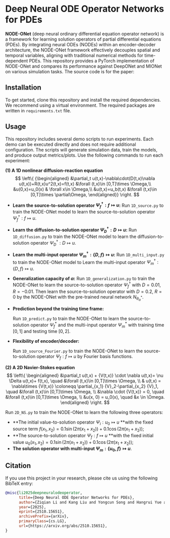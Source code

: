 # Deep Neural ODE Operator Networks for PDEs

**NODE-ONet** (deep neural ordinary differential equation operator network) is a framework for learning solution operators of partial differential equations (PDEs). By integrating neural ODEs (NODEs) within an encoder-decoder architecture, the NODE-ONet framework effectively decouples spatial and temporal variables, aligning with traditional numerical methods for time-dependent PDEs.  This repository provides a PyTorch implementation of NODE-ONet and compares its performance against DeepONet and MIONet on various simulation tasks. 
The source code is for the paper: 

## Installation

To get started, clone this repository and install the required dependencies. We recommend using a virtual environment. The required packages are written in `requirements.txt` file.

## Usage

This repository includes several demo scripts to run experiments. Each demo can be executed directly and does not require additional configuration. The scripts will generate simulation data, train the models, and produce output metrics/plots. Use the following commands to run each experiment:

**(1) A 1D nonlinear diffusion-reaction equation**
$$
\left\{
{\begin{aligned}
		&\partial_t u(t,x)-\nabla\cdot(D(t,x)\nabla u(t,x))+R(t,x)u^2(t,x)=f(t,x) &\forall (t,x)\in [0,T]\times \Omega,\\
		&u(0,x)=u_0(x) & \forall x\in \Omega,\\
		&u(t,x)=u_b(t,x) &\forall (t,x)\in [0,T]\times \partial\Omega,
	\end{aligned}}
	\right.
$$

- **Learn the source-to-solution operator $\Psi_f^{\dagger}:f\mapsto u$:**
  Run `1D_source.py` to train the NODE-ONet model to learn the source-to-solution operator $\Psi_f^\dagger: f\mapsto u$. 

- **Learn the diffusion-to-solution operator $\Psi_D^\dagger: D\mapsto u$:**
  Run `1D_diffusion.py` to train the NODE-ONet model to learn the diffusion-to-solution operator $\Psi_D^\dagger: D\mapsto u$. 

- **Learn the multi-input operator $\Psi_m^\dagger: \{D,f\}\mapsto u$:**
  Run `1D_multi_input.py` to train the NODE-ONet model to Learn the multi-input operator $\Psi_m^\dagger: \{D,f\}\mapsto u$.

- **Generalization capacity of ${\alpha}$:**
  Run `1D_generalization.py` to train the NODE-ONet to learn the source-to-solution operator $\Psi_f^\dagger$ with $D=0.01, R=-0.01$. Then learn the source-to-solution operator with $D=0.2$, $R=0$ by the NODE-ONet with the pre-trained neural network $N_{\theta_{\alpha}^*}$.  

- **Prediction beyond the training time frame:**

  Run `1D_predict.py` to train the NODE-ONet to learn the source-to-solution operator $\Psi_f^*$ and the multi-input operator $\Psi_m^*$ with training time $[0,1]$ and testing time $[0,2]$.

- **Flexibility of encoder/decoder:**

  Run `1D_source_Fourier.py` to train the NODE-ONet to learn the source-to-solution operator $\Psi_f: f\mapsto u$ by Fourier basis functions.

**(2) A 2D Navier-Stokes equation**
$$
\left\{
\begin{aligned}
  &\partial_t u(t,x) + {V(t,x)} \cdot \nabla u(t,x)= \nu \Delta u(t,x)+ f(t,x), \quad &\forall (t,x)\in [0,T]\times \Omega, \\
  & u(t,x) = \nabla\times {V(t,x)} \coloneqq \partial_{x_1} {V}_2-\partial_{x_2} {V}_1, \quad &\forall (t,x)\in [0,T]\times \Omega, \\
  &\nabla \cdot {V(t,x)} = 0, \quad &\forall (t,x)\in [0,T]\times \Omega, \\
  &u(x, 0) = u_0(x), \quad &x \in \Omega.
\end{aligned}
\right.
$$


Run `2D_NS.py` to train the NODE-ONet to learn the following three operators:

- **The initial value-to-solution operator $\Psi_i: u_0\mapsto u$ **with the fixed source term $f(x_1,x_2)=0.1 \sin(2\pi(x_1 + x_2)) + 0.1 \cos(2\pi(x_1 + x_2))$;
- **The source-to-solution operator $\Psi_f: f\mapsto u$ **with the fixed initial value $u_0(x_1,x_2)=0.1 \sin(2\pi(x_1 + x_2)) + 0.1 \cos(2\pi(x_1 + x_2))$;
- **The solution operator with multi-input $\Psi_m: \{u_0,f\}\mapsto u$**.

## Citation

If you use this project in your research, please cite us using the following BibTeX entry:

```bibtex
@misc{li2025deepneuralodeoperator,
      title={Deep Neural ODE Operator Networks for PDEs}, 
      author={Ziqian Li and Kang Liu and Yongcun Song and Hangrui Yue and Enrique Zuazua},
      year={2025},
      eprint={2510.15651},
      archivePrefix={arXiv},
      primaryClass={cs.LG},
      url={https://arxiv.org/abs/2510.15651}, 
}
```